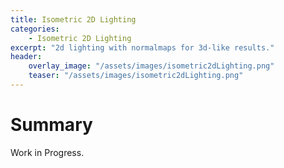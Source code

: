 ```yaml
---
title: Isometric 2D Lighting
categories:
    - Isometric 2D Lighting
excerpt: "2d lighting with normalmaps for 3d-like results."
header:
    overlay_image: "/assets/images/isometric2dLighting.png"
    teaser: "/assets/images/isometric2dLighting.png"
---
```


# Summary
Work in Progress.